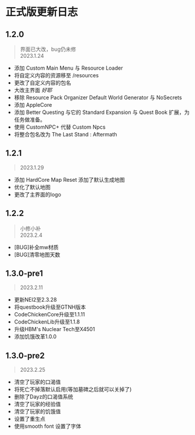 # 正式版更新日志

## 1.2.0

> 界面已大改，bug仍未修  
> 2023.1.24

- 添加 Custom Main Menu 与 Resource Loader
- 将自定义内容的资源移至 /resources
- 更改了自定义内容的包名
- 大改主界面 *好耶*
- 移除 Resource Pack Organizer Default World Generator 与 NoSecrets
- 添加 AppleCore
- 添加 Better Questing 与它的 Standard Expansion 与 Quest Book 扩展，为任务做准备。
- 使用 CustomNPC+ 代替 Custom Npcs
- 将整合包名改为 The Last Stand : Aftermath

## 1.2.1

> 2023.1.29

- 添加 HardCore Map Reset 添加了默认生成地图
- 优化了默认地图
- 更改了主界面的logo

## 1.2.2

> 小修小补  
> 2023.2.4

- [BUG]补全mw材质
- [BUG]清零地图天数

## 1.3.0-pre1

> 2023.2.11

- 更新NEI2至2.3.28
- 将questbook升级至GTNH版本
- CodeChickenCore升级至1.1.11
- CodeChickenLib升级至1.1.8
- 升级HBM's Nuclear Tech至X4501
- 添加饥饿改革1.0.0

## 1.3.0-pre2

> 2023.2.25

- 清空了玩家的口渴值
- 将死亡不掉落默认启用(等加墓碑之后就可以关掉了)
- 删除了Dayz的口渴值系统
- 清空了玩家的经验值
- 清空了玩家的饥饿值
- 设置了重生点
- 使用smooth font 设置了字体